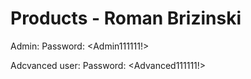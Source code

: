 # Products - Roman Brizinski
Admin: <Administrator>
Password: <Admin111111!>

Adcvanced user: <Advanced>
Password: <Advanced111111!>
